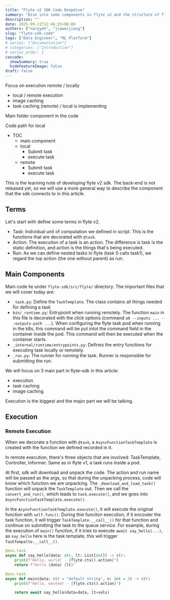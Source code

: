 ```yaml
---
title: "Flyte v2 SDK Code Deepdive"
summary: "Dive into some components in flyte v2 and the structure of flyte sdk"
description: ""
date: 2025-09-21T12:46:25+08:00
authors: ["naryyeh", "jiaweijiang"]
slug: "flyte-sdk-code"
tags: ["Data Engineer", "ML Platform"]
# series: ["Documentation"]
# categories: ["Introduction"]
# series_order: 1
cascade:
  showSummary: true
  hideFeatureImage: false
draft: false
---
```


Focus on execution remote / locally
- local / remote execution
- image caching
- task caching (remote) / local is implementing


Main folder component in the code

Code path for local

- TOC
    - main component
    - local
        - Submit task
        - execute task
    - remote
        - Submit task
        - execute task

This is the learning note of developing flyte v2 sdk. The back-end is not released yet, so
we will use a more general way to describe the component that the sdk connects to in this
article.


## Terms

Let's start with define some terms in flyte v2.

- Task: Individual unit of computation we defined in script. This is the functions that are decorated with `@task`.
- Action: The execution of a task is an action. The difference is task is the static definition, and action is
  the things that's being executed.
- Run: As we can define nested tasks in flyte (task 0 calls task1), we regard the top action (the one without
parent) as run.


## Main Components

Main code lie under `flyte-sdk/src/flyte/` directory. The important files that we will
cover today are:

- `_task.py`: Define the `TaskTemplate`. The class contains all things needed for defining
  a task
- `bin/_runtime.py`: Entrypoint when running remotely. The function `main` in this file is decorated with the
  click options (command `a0 --inputs ... --outputs-path ...`). When configuring the flyte task pod when
running in the k8s, this command will be put intot the command field in the container inside the pod. This
command will then be executed when the container starts. 
- `_internal/runtime/entrypoints.py`: Defines the entry functions for executing task locally or remotely.
- `_run.py`: The runner for running the task. Runner is responsible for submitting the run.


We will focus on 3 main part in flyte-sdk in this article:
- execution
- task caching
- image caching

Execution is the biggest and the major part we will be talking.


## Execution

### Remote Execution


When we decorate a function with `@task`, a `AsyncFunctionTaskTemplate` is created with the function we
defined recorded in it.


In remote execution, there's three objects that are involved: TaskTemplate, Controller, Informer. Same as in
flyte v1, a task runs inside a pod.

At first, sdk will download and unpack the code. The action and run name will be passed as the args, so that
during the unpacking process, code will know which function we are unpacking. The `_download_and_load_task()`
function will unpack the `TaskTemplate` out. Then we call the `convert_and_run()`, which leads to
`task.execute()`, and we goes into `AsyncFunctionTaskTemplate.execute()`.

In the `AsyncFunctionTaskTemplate.execute()`, it will execute the original function with `self.func()`. During
thie funciton execution, if it encouter the task function, it will trigger `TaskTemplate.__call__()` for that
function and continue on submitting the task to the queue service. For example, during the execution of
`main()` function, if it tries to execute `await say_hello(...)`, as `say_hello` here is the task template,
this will trigger `TaskTempalte.__call__()`.


```python
@env.task
async def say_hello(data: str, lt: List[int]) -> str:
    print(f"Hello, world! - {flyte.ctx().action}")
    return f"Hello {data} {lt}"

@env.task
async def main(data: str = "default string", n: int = 3) -> str:
    print(f"Hello, nested! - {flyte.ctx().action}")

    return await say_hello(data=data, lt=vals)
```

